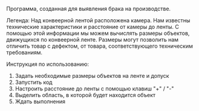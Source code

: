 Программа, созданная для выявления брака на производстве. 

Легенда: 
Над конвеерной лентой расположена камера. Нам известны технические характеристики и расстояние от камеры до ленты. С помощью этой информации мы можем вычислять размеры объектов, движущихся по конвеерной ленте. Размеры могут позволить нам отличить товар с дефектом, от товара, соответствующего техническим требованиям.


Инструкция по использованию: 
1) Задать необходимые размеры объектов на ленте и допуск
2) Запустить код
3) Настроить расстояние до ленты с помощью клавиш "+" / "-"
4) Выделить область, в которой будет находится объект
5) Ждать выполнения

